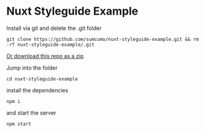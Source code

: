 # Nuxt Styleguide Example

Install via git and delete the .git folder 

`git clone https://github.com/sumcumo/nuxt-styleguide-example.git && rm -rf nuxt-styleguide-example/.git`


[Or download this repo as a zip](https://github.com/sumcumo/nuxt-styleguide-example/archive/master.zip)


Jump into the folder

`cd nuxt-styleguide-example`

install the dependencies

`npm i`

and start the server

`npm start`



